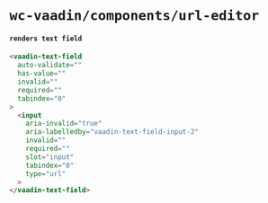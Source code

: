 # `wc-vaadin/components/url-editor`

#### `renders text field`

```html
<vaadin-text-field
  auto-validate=""
  has-value=""
  invalid=""
  required=""
  tabindex="0"
>
  <input
    aria-invalid="true"
    aria-labelledby="vaadin-text-field-input-2"
    invalid=""
    required=""
    slot="input"
    tabindex="0"
    type="url"
  >
</vaadin-text-field>

```

